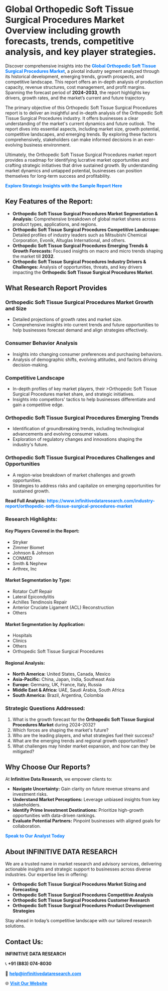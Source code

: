 <h1>Global Orthopedic Soft Tissue Surgical Procedures Market Overview including growth forecasts, trends, competitive analysis, and key player strategies.</h1>
<p>
Discover comprehensive insights into the 
<a href="https://www.infinitivedataresearch.com/industry-report/orthopedic-soft-tissue-surgical-procedures-market" rel="dofollow" style="color: #007BFF; text-decoration: none;"><strong>Global Orthopedic Soft Tissue Surgical Procedures Market</strong></a>, a pivotal industry segment analyzed through its historical development, emerging trends, growth prospects, and competitive landscape. This report offers an in-depth analysis of production capacity, revenue structures, cost management, and profit margins. Spanning the forecast period of <strong>2024–2033</strong>, the report highlights key drivers, growth rates, and the market’s current and future trajectory.
</p>
<p>
The primary objective of this Orthopedic Soft Tissue Surgical Procedures report is to deliver an insightful and in-depth analysis of the Orthopedic Soft Tissue Surgical Procedures industry. It offers businesses a clear understanding of the market's current dynamics and future outlook. The report dives into essential aspects, including market size, growth potential, competitive landscapes, and emerging trends. By exploring these factors comprehensively, stakeholders can make informed decisions in an ever-evolving business environment.
</p>
<p>
Ultimately, the Orthopedic Soft Tissue Surgical Procedures market report provides a roadmap for identifying lucrative market opportunities and crafting strategic initiatives that drive sustained growth. By understanding market dynamics and untapped potential, businesses can position themselves for long-term success and profitability.
</p>
<p>
<a href="https://www.infinitivedataresearch.com/request-sample/reportId=110841" style="color: #007BFF; text-decoration: none;"><strong>Explore Strategic Insights with the Sample Report Here</strong></a>
</p>

<h2>Key Features of the Report:</h2>
<ul>
<li><strong>Orthopedic Soft Tissue Surgical Procedures Market Segmentation & Analysis:</strong> Comprehensive breakdown of global market shares across product types, applications, and regions.</li>
<li><strong>Orthopedic Soft Tissue Surgical Procedures Competitive Landscape:</strong> Detailed profiles of industry leaders such as Mitsubishi Chemical Corporation, Evonik, Altuglas International, and others.</li>
<li><strong>Orthopedic Soft Tissue Surgical Procedures Emerging Trends & Growth Forecasts:</strong> Focused insights on macro and micro trends shaping the market till <strong>2032</strong>.</li>
<li><strong>Orthopedic Soft Tissue Surgical Procedures Industry Drivers & Challenges:</strong> Analysis of opportunities, threats, and key drivers impacting the <strong>Orthopedic Soft Tissue Surgical Procedures Market</strong>.</li>
</ul>

<h2>What Research Report Provides</h2>
<h3>Orthopedic Soft Tissue Surgical Procedures Market Growth and Size</h3>
<ul>
<li>Detailed projections of growth rates and market size.</li>
<li>Comprehensive insights into current trends and future opportunities to help businesses forecast demand and align strategies effectively.</li>
</ul>

<h3>Consumer Behavior Analysis</h3>
<ul>
<li>Insights into changing consumer preferences and purchasing behaviors.</li>
<li>Analysis of demographic shifts, evolving attitudes, and factors driving decision-making.</li>
</ul>

<h3>Competitive Landscape</h3>
<ul>
<li>In-depth profiles of key market players, their >Orthopedic Soft Tissue Surgical Procedures market share, and strategic initiatives.</li>
<li>Insights into competitors' tactics to help businesses differentiate and gain a competitive edge.</li>
</ul>

<h3>Orthopedic Soft Tissue Surgical Procedures Emerging Trends</h3>
<ul>
<li>Identification of groundbreaking trends, including technological advancements and evolving consumer values.</li>
<li>Exploration of regulatory changes and innovations shaping the industry's future.</li>
</ul>

<h3>Orthopedic Soft Tissue Surgical Procedures Challenges and Opportunities</h3>
<ul>
<li>A region-wise breakdown of market challenges and growth opportunities.</li>
<li>Strategies to address risks and capitalize on emerging opportunities for sustained growth.</li>
</ul>
<p><strong>Read Full Analysis:</strong> <a href="https://www.infinitivedataresearch.com/industry-report/orthopedic-soft-tissue-surgical-procedures-market" rel="dofollow" style="color: #007BFF; text-decoration: none;"><strong>https://www.infinitivedataresearch.com/industry-report/orthopedic-soft-tissue-surgical-procedures-market</strong></a></p>
<h3>Research Highlights:</h3>
<h4>Key Players Covered in the Report:</h4>
<ul><li>Stryker</li><li>Zimmer Biomet</li><li>Johnson &amp; Johnson</li><li>CONMED</li><li>Smith &amp; Nephew</li><li>Arthrex, Inc</li></ul>
<h4>Market Segmentation by Type:</h4>
<ul><li>Rotator Cuff Repair</li><li>Lateral Epicondylitis</li><li>Achilles Tendinosis Repair</li><li>Anterior Cruciate Ligament (ACL) Reconstruction</li><li>Others</li></ul>
<h4>Market Segmentation by Application:</h4>
<ul><li>Hospitals</li><li>Clinics</li><li>Others</li><li>Orthopedic Soft Tissue Surgical Procedures</li></ul>

<h4>Regional Analysis:</h4>
<ul>
<li><strong>North America:</strong> United States, Canada, Mexico</li>
<li><strong>Asia-Pacific:</strong> China, Japan, India, Southeast Asia</li>
<li><strong>Europe:</strong> Germany, UK, France, Italy, Russia</li>
<li><strong>Middle East & Africa:</strong> UAE, Saudi Arabia, South Africa</li>
<li><strong>South America:</strong> Brazil, Argentina, Colombia</li>
</ul>

<h3>Strategic Questions Addressed:</h3>
<ol>
<li>What is the growth forecast for the <strong>Orthopedic Soft Tissue Surgical Procedures Market</strong> during 2024–2032?</li>
<li>Which forces are shaping the market's future?</li>
<li>Who are the leading players, and what strategies fuel their success?</li>
<li>What are the emerging trends and regional growth opportunities?</li>
<li>What challenges may hinder market expansion, and how can they be mitigated?</li>
</ol>

<h2>Why Choose Our Reports?</h2>
<p>At <strong>Infinitive Data Research</strong>, we empower clients to:</p>
<ul>
<li><strong>Navigate Uncertainty:</strong> Gain clarity on future revenue streams and investment risks.</li>
<li><strong>Understand Market Perceptions:</strong> Leverage unbiased insights from key stakeholders.</li>
<li><strong>Identify Prime Investment Destinations:</strong> Prioritize high-growth opportunities with data-driven rankings.</li>
<li><strong>Evaluate Potential Partners:</strong> Pinpoint businesses with aligned goals for collaboration.</li>
</ul>
<p><a href="https://www.infinitivedataresearch.com/industry-report/orthopedic-soft-tissue-surgical-procedures-market" rel="dofollow" style="color: #007BFF; text-decoration: none;"><strong>Speak to Our Analyst Today</strong></a></p>

<h2>About INFINITIVE DATA RESEARCH</h2>
<p>We are a trusted name in market research and advisory services, delivering actionable insights and strategic support to businesses across diverse industries. Our expertise lies in offering:</p>
<ul>
<li><strong>Orthopedic Soft Tissue Surgical Procedures Market Sizing and Forecasting</strong></li>
<li><strong>Orthopedic Soft Tissue Surgical Procedures Competitive Analysis</strong></li>
<li><strong>Orthopedic Soft Tissue Surgical Procedures Customer Research</strong></li>
<li><strong>Orthopedic Soft Tissue Surgical Procedures Product Development Strategies</strong></li>
</ul>
<p>Stay ahead in today’s competitive landscape with our tailored research solutions.</p>

<h2>Contact Us:</h2>
<p><strong>INFINITIVE DATA RESEARCH</strong></p>
<p>📞 <strong>+91 (883) 074-8030</strong></p>
<p>📧 <strong><a href="mailto:help@infinitivedataresearch.com" style="color: #007BFF;">help@infinitivedataresearch.com</a></strong></p>
<p>🌐 <strong><a href="https://www.infinitivedataresearch.com" rel="dofollow" style="color: #007BFF;">Visit Our Website</a></strong></p>
